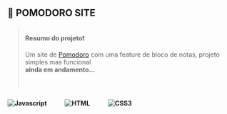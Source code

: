 ## 🍅 POMODORO SITE


 
> <label for="resumo"><br><b>Resumo do projeto❗ </b> </label>
    <p id="resumo"> Um site de <a href="https://pt.wikipedia.org/wiki/T%C3%A9cnica_pomodoro">Pomodoro</a> com uma feature de bloco de notas, projeto simples mas funcional <b><br>ainda em andamento...
    </p></br>


<div style="position:relative; display:flex; gap: 40px">

![Javascript](https://img.shields.io/badge/Javascript-F0DB4F?style=for-the-badge&labelColor=black&logo=javascript&logoColor=F0DB4F)

![HTML](https://img.shields.io/badge/HTML5-E34F26?style=for-the-badge&logo=html5&logoColor=white)

![CSS3](https://img.shields.io/badge/CSS3-1572B6?style=for-the-badge&logo=css3&logoColor=white)

</div>

<div style="position:absolute;float:right" >
<H2></H2>
</div>


